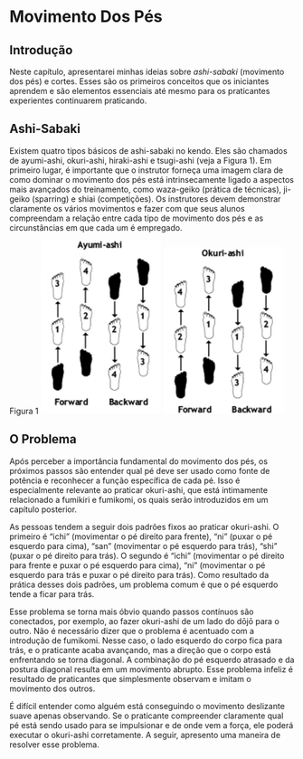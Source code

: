 # Movimento Dos Pés

## Introdução

Neste capítulo, apresentarei minhas ideias sobre *ashi-sabaki* (movimento dos pés) e cortes. Esses são os primeiros conceitos que os iniciantes aprendem e são elementos essenciais até mesmo para os praticantes experientes continuarem praticando.

## Ashi-Sabaki

Existem quatro tipos básicos de ashi-sabaki no kendo. Eles são chamados de ayumi-ashi, okuri-ashi, hiraki-ashi e tsugi-ashi (veja a Figura 1). Em primeiro lugar, é importante que o instrutor forneça uma imagem clara de como dominar o movimento dos pés está intrinsecamente ligado a aspectos mais avançados do treinamento, como waza-geiko (prática de técnicas), ji-geiko (sparring) e shiai (competições). Os instrutores devem demonstrar claramente os vários movimentos e fazer com que seus alunos compreendam a relação entre cada tipo de movimento dos pés e as circunstâncias em que cada um é empregado.

Figura 1
![Figura 1](../../../img/01.png)
![Figura 2](../../../img/02.png)

## O Problema

Após perceber a importância fundamental do movimento dos pés, os próximos passos são entender qual pé deve ser usado como fonte de potência e reconhecer a função específica de cada pé. Isso é especialmente relevante ao praticar okuri-ashi, que está intimamente relacionado a fumikiri e fumikomi, os quais serão introduzidos em um capítulo posterior.

As pessoas tendem a seguir dois padrões fixos ao praticar okuri-ashi. O primeiro é “ichi” (movimentar o pé direito para frente), “ni” (puxar o pé esquerdo para cima), “san” (movimentar o pé esquerdo para trás), “shi” (puxar o pé direito para trás). O segundo é “ichi” (movimentar o pé direito para frente e puxar o pé esquerdo para cima), “ni” (movimentar o pé esquerdo para trás e puxar o pé direito para trás). Como resultado da prática desses dois padrões, um problema comum é que o pé esquerdo tende a ficar para trás.

Esse problema se torna mais óbvio quando passos contínuos são conectados, por exemplo, ao fazer okuri-ashi de um lado do dōjō para o outro. Não é necessário dizer que o problema é acentuado com a introdução de fumikomi. Nesse caso, o lado esquerdo do corpo fica para trás, e o praticante acaba avançando, mas a direção que o corpo está enfrentando se torna diagonal. A combinação do pé esquerdo atrasado e da postura diagonal resulta em um movimento abrupto. Esse problema infeliz é resultado de praticantes que simplesmente observam e imitam o movimento dos outros.

É difícil entender como alguém está conseguindo o movimento deslizante suave apenas observando. Se o praticante compreender claramente qual pé está sendo usado para se impulsionar e de onde vem a força, ele poderá executar o okuri-ashi corretamente. A seguir, apresento uma maneira de resolver esse problema.
